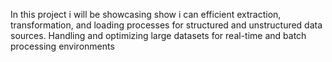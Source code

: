 In this project i will be showcasing show i can efficient extraction, transformation, and loading processes for structured and unstructured data sources.
Handling and optimizing large datasets for real-time and batch processing environments        